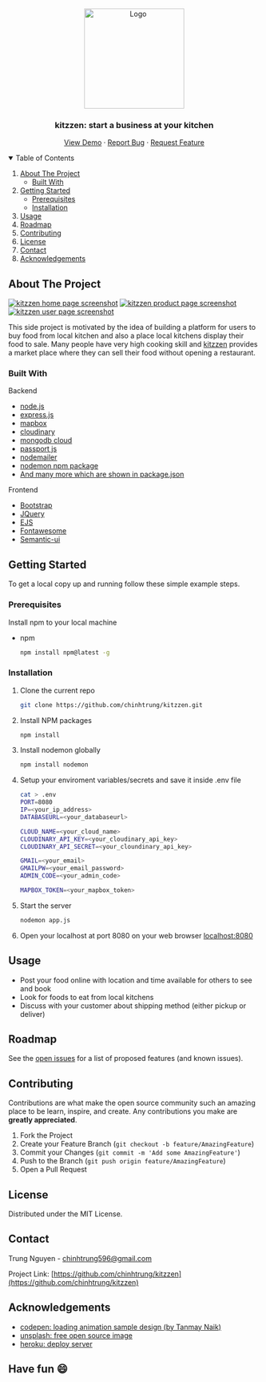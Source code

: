 <!-- This is taken from the template https://github.com/othneildrew/Best-README-Template  -->

<!--
*** Thanks for checking out the Best-README-Template. If you have a suggestion
*** that would make this better, please fork the repo and create a pull request
*** or simply open an issue with the tag "enhancement".
*** Thanks again! Now go create something AMAZING! :D
-->



<!-- PROJECT SHIELDS -->
<!--
*** I'm using markdown "reference style" links for readability.
*** Reference links are enclosed in brackets [ ] instead of parentheses ( ).
*** See the bottom of this document for the declaration of the reference variables
*** for contributors-url, forks-url, etc. This is an optional, concise syntax you may use.
*** https://www.markdownguide.org/basic-syntax/#reference-style-links
-->

<!-- PROJECT LOGO -->
<br />
<p align="center">
  <a href="https://kitzzen.herokuapp.com/">
    <img src="https://res.cloudinary.com/projectstore/image/upload/v1627239637/logo/Color_logo_with_background.png" alt="Logo" width="200">
  </a>

  <h3 align="center">kitzzen: start a business at your kitchen</h3>

  <p align="center">
    <!-- An awesome README template to jumpstart your projects!
    <br />
    <a href="https://github.com/othneildrew/Best-README-Template"><strong>Explore the docs »</strong></a>
    <br />
    <br /> -->
    <a href="https://kitzzen.herokuapp.com/">View Demo</a>
    ·
    <a href="https://github.com/chinhtrung/kitzzen/issues">Report Bug</a>
    ·
    <a href="https://github.com/chinhtrung/kitzzen/issues">Request Feature</a>
  </p>
</p>



<!-- TABLE OF CONTENTS -->
<details open="open">
  <summary>Table of Contents</summary>
  <ol>
    <li>
      <a href="#about-the-project">About The Project</a>
      <ul>
        <li><a href="#built-with">Built With</a></li>
      </ul>
    </li>
    <li>
      <a href="#getting-started">Getting Started</a>
      <ul>
        <li><a href="#prerequisites">Prerequisites</a></li>
        <li><a href="#installation">Installation</a></li>
      </ul>
    </li>
    <li><a href="#usage">Usage</a></li>
    <li><a href="#roadmap">Roadmap</a></li>
    <li><a href="#contributing">Contributing</a></li>
    <li><a href="#license">License</a></li>
    <li><a href="#contact">Contact</a></li>
    <li><a href="#acknowledgements">Acknowledgements</a></li>
  </ol>
</details>



<!-- ABOUT THE PROJECT -->
## About The Project

[![kitzzen home page screenshot][product-screenshot]][product-screenshot]
[![kitzzen product page screenshot][product-food-screenshot]][product-food-screenshot]
[![kitzzen user page screenshot][product-user-screenshot]][product-user-screenshot]

This side project is motivated by the idea of building a platform for users to buy food from local kitchen and also a place local kitchens display their food to sale. Many people have very high cooking skill and [kitzzen][product-home] provides a market place where they can sell their food without opening a restaurant. 

### Built With
Backend
* [node.js](https://nodejs.org/en/)
* [express.js](https://expressjs.com/)
* [mapbox](https://www.mapbox.com/)
* [cloudinary](https://cloudinary.com/)
* [mongodb cloud](https://www.mongodb.com/cloud)
* [passport js](http://www.passportjs.org/)
* [nodemailer](https://nodemailer.com/about/)
* [nodemon npm package](https://www.npmjs.com/package/nodemon)
* [And many more which are shown in package.json](https://github.com/chinhtrung/kitzzen/blob/main/package.json)

Frontend
* [Bootstrap](https://getbootstrap.com)
* [JQuery](https://jquery.com)
* [EJS](https://ejs.co/)
* [Fontawesome](https://fontawesome.com/)
* [Semantic-ui](https://semantic-ui.com/)


<!-- GETTING STARTED -->
## Getting Started

To get a local copy up and running follow these simple example steps.

### Prerequisites
Install npm to your local machine
* npm
  ```sh
  npm install npm@latest -g
  ```

### Installation

1. Clone the current repo
    ```sh
    git clone https://github.com/chinhtrung/kitzzen.git
    ```
2. Install NPM packages
    ```sh
    npm install
    ```
3. Install nodemon globally
    ```sh
    npm install nodemon
    ```
4. Setup your enviroment variables/secrets and save it inside .env file
    ```sh
    cat > .env
    PORT=8080
    IP=<your_ip_address>
    DATABASEURL=<your_databaseurl>

    CLOUD_NAME=<your_cloud_name>
    CLOUDINARY_API_KEY=<your_cloudinary_api_key>
    CLOUDINARY_API_SECRET=<your_cloundinary_api_key>

    GMAIL=<your_email>
    GMAILPW=<your_email_password>
    ADMIN_CODE=<your_admin_code>

    MAPBOX_TOKEN=<your_mapbox_token>
    ```
4. Start the server
   ```sh
   nodemon app.js
   ```
5. Open your localhost at port 8080 on your web browser [localhost:8080](http://localhost:8080/)



<!-- USAGE EXAMPLES -->
## Usage
* Post your food online with location and time available for others to see and book
* Look for foods to eat from local kitchens
* Discuss with your customer about shipping method (either pickup or deliver)


<!-- ROADMAP -->
## Roadmap

See the [open issues](https://github.com/othneildrew/Best-README-Template/issues) for a list of proposed features (and known issues).



<!-- CONTRIBUTING -->
## Contributing

Contributions are what make the open source community such an amazing place to be learn, inspire, and create. Any contributions you make are **greatly appreciated**.

1. Fork the Project
2. Create your Feature Branch (`git checkout -b feature/AmazingFeature`)
3. Commit your Changes (`git commit -m 'Add some AmazingFeature'`)
4. Push to the Branch (`git push origin feature/AmazingFeature`)
5. Open a Pull Request



<!-- LICENSE -->
## License

Distributed under the MIT License.

<!-- CONTACT -->
## Contact

Trung Nguyen - chinhtrung596@gmail.com

Project Link: [https://github.com/chinhtrung/kitzzen](https://github.com/chinhtrung/kitzzen)



<!-- ACKNOWLEDGEMENTS -->
## Acknowledgements
* [codepen: loading animation sample design (by Tanmay Naik)](https://codepen.io/Blazephoenix_/pen/xJmmXE)
* [unsplash: free open source image](https://unsplash.com/)
* [heroku: deploy server](https://www.heroku.com/)

## Have fun :smile:



<!-- MARKDOWN LINKS & IMAGES -->
<!-- https://www.markdownguide.org/basic-syntax/#reference-style-links -->
[product-home]: https://kitzzen.herokuapp.com/
[product-screenshot]: https://res.cloudinary.com/projectstore/image/upload/v1627317138/utils/screenshot_page.png
[product-food-screenshot]: https://res.cloudinary.com/projectstore/image/upload/v1627317516/utils/screenshot_food_page.png
[product-user-screenshot]: https://res.cloudinary.com/projectstore/image/upload/v1627317766/utils/screenshot_user_page.png
